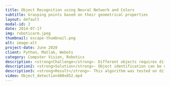 ```yaml
---
title: Object Recognition using Neural Network and Colors
subtitle: Grasping points based on their geometrical properties
layout: default
modal-id: 2
date: 2014-07-17
img: roboticarm.jpeg
thumbnail: escape-thumbnail.png
alt: image-alt
project-date: June 2020
client: Python, Matlab, Webots
category: Computer Vision, Robotics
description: <strong>Challenge</strong>- Different objects requires different grasping points based on their geometrical properties and this can be done if we identify them correctly.  
description2: <strong>Solution</strong>- Object identification can be done with various approaches like with the help of barcodes, RFID or vision systems. Based on the constraints and dependencies in our application I identified the object with the help of a camera using the combination of YOLO V3 algorithm for object detection and a color-detection algorithm to classify the object in order to get the classified object’s properties from the metadata.
description3: <strong>Result</strong>- This algorithm was tested on different colored objects which were attached with different colored papers as well as multiple colors were attached on the single object and based on the sequence of colors the object was identified correctly in a structured environment.
video: Object_detection480x852.mp4
---
```

